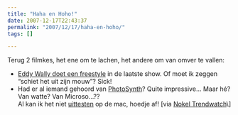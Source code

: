 ```yaml
---
title: "Haha en Hoho!"
date: 2007-12-17T22:43:37
permalink: "2007/12/17/haha-en-hoho/"
tags: []

---
```

Terug 2 filmkes, het ene om te lachen, het andere om van omver te vallen:

* [Eddy Wally doet een freestyle](https://intranet.woestijnvis.be/secure/wordpress/?p=180 "https://intranet.woestijnvis.be/secure/wordpress/?p=180") in de laatste show. Of moet ik zeggen “schiet het uit zijn mouw”? Sick!
* Had er al iemand gehoord van [PhotoSynth](http://www.ted.com/index.php/talks/view/id/129 "http://www.ted.com/index.php/talks/view/id/129")? Quite impressive… Maar hé? Van watte? Van Microso…??  
    Al kan ik het niet [uittesten](http://www.google.be/url?sa=t&ct=res&cd=1&url=http%3A%2F%2Flabs.live.com%2Fphotosynth%2F&ei=7-lmR-KNBJvcQMaokO8D&usg=AFQjCNFrMGMBhch1rt1PzWyV5iXgH9u9cA&sig2=vbAn0aqGy6asPh5O4Sw1Tw "http://www.google.be/url?sa=t&ct=res&cd=1&url=http%3A%2F%2Flabs.live.com%2Fphotosynth%2F&ei=7-lmR-KNBJvcQMaokO8D&usg=AFQjCNFrMGMBhch1rt1PzWyV5iXgH9u9cA&sig2=vbAn0aqGy6asPh5O4Sw1Tw") op de mac, hoedje af! \[via [Nokel Trendwatch](http://www.trendwolves.com/ "http://www.trendwolves.com")\]
